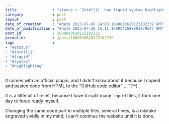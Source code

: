 ```yaml
---
title                : "status > `Intellij` has liquid syntax highlighting"
category             : post
layout               : post
date_of_creation     : "#date 2023-07-08 14:03 1688810620122102232 GMT"
date_of_modification : "#date 2023-07-28 15:11 1690542698891479547 GMT"
post_id              : 1688810620122102232
permalink            : /post/1688810620122102232
tags                 : 
- "#status"
- "#intellij" 
- "#liquid" 
- "#syntax" 
- "#highlighting"
---
```


It comes with an official plugin, and I didn't know about it because I copied and pasted code from HTML to the "GitHub code editor" ... '(^^).

It is a little bit of relief, because I have to split many `Liquid` files, it took one day to ~~force~~ ready myself. 

Changing the same code part in multiple files, several times, is a mistake engraved vividly in my mind, I can't continue the website until it is done.
